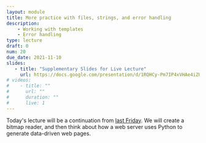 ```yaml
---
layout: module
title: More practice with files, strings, and error handling
description: 
    - Working with templates
    - Error handling
type: lecture
draft: 0
num: 20
due_date: 2021-11-10
slides: 
   - title: "Supplementary Slides for Live Lecture"
     url: https://docs.google.com/presentation/d/1RQHCy-Pm7IP4xVHAe4iZUL7VlKLr21MxOS72iegqyYs/edit?usp=sharing
# videos:
#    - title: ""
#      url: ""
#      duration: ""
#      live: 1
---
```


Today's lecture will be a continuation from [last Friday](week07-lecture03). We will create a bitmap reader, and then think about how a web server uses Python to generate data-driven web pages.
